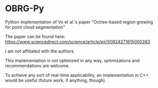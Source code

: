 # OBRG-Py
Python implementation of Vo et al.'s paper "Octree-based region growing for point cloud segmentation"

The paper can be found here: https://www.sciencedirect.com/science/article/pii/S0924271615000283

I am not affiliated with the authors.

This implementation is not optimized in any way, optimizations and recommendations are welcome.

To achieve any sort of real-time applicability, an implementation in C++ would be useful (future work, if anything, though).
